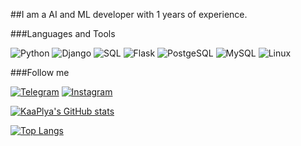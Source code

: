 
##I am a AI and ML developer with 1 years of experience. 

###Languages and Tools

![Python](https://img.shields.io/badge/Python-090909?style=for-the-badge&logo=python&logoColor=4B8BBE-306998-FFE873-FFD43B-646464)
![Django](https://img.shields.io/badge/django-090909?style=for-the-badge&logo=django&logoColor=47C5FB)
![SQL](https://img.shields.io/badge/sql-090909?style=for-the-badge&logo=sql&logoColor=47C5FB)
![Flask](https://img.shields.io/badge/flask-090909?style=for-the-badge&logo=flask&logoColor=f06292)
![PostgeSQL](https://img.shields.io/badge/postgresql-090909?style=for-the-badge&logo=&logoColor=4B8BBE)
![MySQL](https://img.shields.io/badge/mysql-090909?style=for-the-badge&logo=&logoColor=4B8BBE)
![Linux](https://img.shields.io/badge/linux-090909?style=for-the-badge&logo=&logoColor=4B8BBE)



###Follow me

[![Telegram](https://img.shields.io/badge/telegram-090909?style=for-the-badge&logo=telegram&logoColor=f06292)](https://t.me/khudayberdiyev_m)
[![Instagram](https://img.shields.io/badge/instagram-090909?style=for-the-badge&logo=instagram&logoColor=f06292)](https://www.instagram.com/muradcoder/)


[![KaaPlya's GitHub stats](https://github-readme-stats.vercel.app/api?username=KaaPlya&show_icons=true&theme=radical)](https://github.com/KaaPlya/KaaPlya)


[![Top Langs](https://github-readme-stats.vercel.app/api/top-langs/?username=KaaPlya&langs_count=8)](https://github.com/KaaPlya/github-readme-stat)
